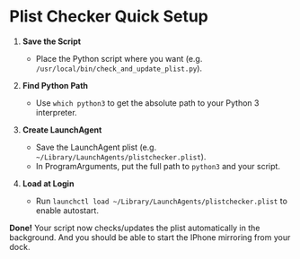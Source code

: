 # Plist Checker Quick Setup

1. **Save the Script**
   - Place the Python script where you want (e.g. `/usr/local/bin/check_and_update_plist.py`).

2. **Find Python Path**
   - Use `which python3` to get the absolute path to your Python 3 interpreter.

3. **Create LaunchAgent**
   - Save the LaunchAgent plist (e.g. `~/Library/LaunchAgents/plistchecker.plist`).
   - In ProgramArguments, put the full path to `python3` and your script.

4. **Load at Login**
   - Run `launchctl load ~/Library/LaunchAgents/plistchecker.plist` to enable autostart.

**Done!** Your script now checks/updates the plist automatically in the background. And you should be able to start the IPhone mirroring from your dock.
